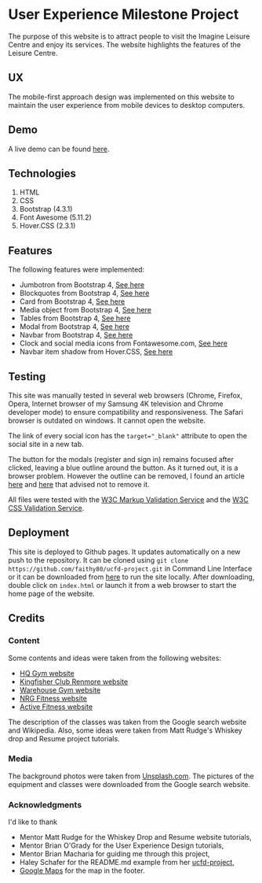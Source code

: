 # User Experience Milestone Project
The purpose of this website is to attract people to visit the Imagine Leisure Centre and enjoy its services. The website highlights the features of the Leisure Centre.

## UX
The mobile-first approach design was implemented on this website to maintain the user experience from mobile devices to desktop computers. 

## Demo
A live demo can be found [here](https://faithy80.github.io/ucfd-project/).

## Technologies
1. HTML
2. CSS
3. Bootstrap (4.3.1)
4. Font Awesome (5.11.2)
5. Hover.CSS (2.3.1)

## Features
The following features were implemented:
* Jumbotron from Bootstrap 4, [See here](https://getbootstrap.com/docs/4.3/components/jumbotron/)
* Blockquotes from Bootstrap 4, [See here](https://getbootstrap.com/docs/4.3/content/typography/#blockquotes)
* Card from Bootstrap 4, [See here](https://getbootstrap.com/docs/4.3/components/card/)
* Media object from Bootstrap 4, [See here](https://getbootstrap.com/docs/4.3/components/media-object/)
* Tables from Bootstrap 4, [See here](https://getbootstrap.com/docs/4.3/content/tables/)
* Modal from Bootstrap 4, [See here](https://getbootstrap.com/docs/4.3/components/modal/)
* Navbar from Bootstrap 4, [See here](https://getbootstrap.com/docs/4.3/components/navbar/)
* Clock and social media icons from Fontawesome.com, [See here](https://fontawesome.com/icons?d=gallery&m=free)
* Navbar item shadow from Hover.CSS, [See here](https://ianlunn.github.io/Hover/)

## Testing
This site was manually tested in several web browsers (Chrome, Firefox, Opera, Internet browser of my Samsung 4K television and Chrome developer mode) to ensure compatibility and responsiveness. The Safari browser is outdated on windows. It cannot open the website.

The link of every social icon has the `target="_blank"` attribute to open the social site in a new tab.

The button for the modals (register and sign in) remains focused after clicked, leaving a blue outline around the button. As it turned out, it is a browser problem. However the outline can be removed, I found an article [here](https://github.com/react-bootstrap/react-bootstrap/issues/1300) and [here](http://outlinenone.com/) that advised not to remove it.

All files were tested with the [W3C Markup Validation Service](https://validator.w3.org/) and the [W3C CSS Validation Service](https://jigsaw.w3.org/css-validator/validator.html.en).

## Deployment
This site is deployed to Github pages. It updates automatically on a new push to the repository. It can be cloned using `git clone https://github.com/faithy80/ucfd-project.git` in Command Line Interface or it can be downloaded from [here](https://github.com/faithy80/ucfd-project) to run the site locally. After downloading, double click on `index.html` or launch it from a web browser to start the home page of the website. 

## Credits

### Content
Some contents and ideas were taken from the following websites:
* [HQ Gym website](https://www.hqgym.ie/)
* [Kingfisher Club Renmore website](https://renmore.kingfisherclub.com/)
* [Warehouse Gym website](http://warehousegym.ie/)
* [NRG Fitness website](http://www.nrgfitness.ie/)
* [Active Fitness website](https://activefitness.ie/)

The description of the classes was taken from the Google search website and Wikipedia. Also, some ideas were taken from Matt Rudge's Whiskey drop and Resume project tutorials.

### Media
The background photos were taken from [Unsplash.com](https://unsplash.com). The pictures of the equipment and classes were downloaded from the Google search website.

### Acknowledgments
I'd like to thank
* Mentor Matt Rudge for the Whiskey Drop and Resume website tutorials,
* Mentor Brian O'Grady for the User Experience Design tutorials,
* Mentor Brian Macharia for guiding me through this project,
* Haley Schafer for the README.md example from her [ucfd-project](https://github.com/Code-Institute-Solutions/StudentExampleProjectGradeFive),
* [Google Maps](https://maps.google.ie) for the map in the footer.
